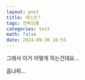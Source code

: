 ```yaml
---
layout: post
title: 테스트?
tags: 진짜모름
categories: test
math: false
date: 2024-09-30 16:53
---
```

그래서 이거 어떻게 하는건데요...

흠냐뤼...

